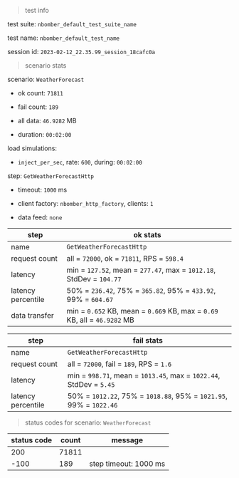 > test info

test suite: `nbomber_default_test_suite_name`

test name: `nbomber_default_test_name`

session id: `2023-02-12_22.35.99_session_18cafc0a`

> scenario stats

scenario: `WeatherForecast`

  - ok count: `71811`

  - fail count: `189`

  - all data: `46.9282` MB

  - duration: `00:02:00`

load simulations:

  - `inject_per_sec`, rate: `600`, during: `00:02:00`

step: `GetWeatherForecastHttp`

  - timeout: `1000` ms

  - client factory: `nbomber_http_factory`, clients: `1`

  - data feed: `none`

|step|ok stats|
|---|---|
|name|`GetWeatherForecastHttp`|
|request count|all = `72000`, ok = `71811`, RPS = `598.4`|
|latency|min = `127.52`, mean = `277.47`, max = `1012.18`, StdDev = `104.77`|
|latency percentile|50% = `236.42`, 75% = `365.82`, 95% = `433.92`, 99% = `604.67`|
|data transfer|min = `0.652` KB, mean = `0.669` KB, max = `0.69` KB, all = `46.9282` MB|


|step|fail stats|
|---|---|
|name|`GetWeatherForecastHttp`|
|request count|all = `72000`, fail = `189`, RPS = `1.6`|
|latency|min = `998.71`, mean = `1013.45`, max = `1022.44`, StdDev = `5.45`|
|latency percentile|50% = `1012.22`, 75% = `1018.88`, 95% = `1021.95`, 99% = `1022.46`|


> status codes for scenario: `WeatherForecast`

|status code|count|message|
|---|---|---|
|200|71811||
|-100|189|step timeout: 1000 ms|


